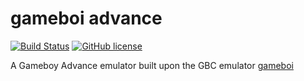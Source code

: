 # gameboi advance

[![Build Status](https://travis-ci.com/emrsmsrli/gameboiadvance.svg?branch=master)](https://travis-ci.com/emrsmsrli/gameboiadvance)
[![GitHub license](https://img.shields.io/github/license/emrsmsrli/gameboiadvance)](https://github.com/emrsmsrli/gameboiadvance/blob/master/LICENSE)

A Gameboy Advance emulator built upon the GBC emulator [gameboi](https://github.com/emrsmsrli/gameboi/)
